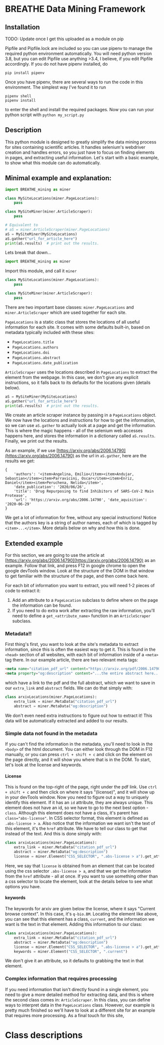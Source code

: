 # BREATHE Data Mining Framework

## Installation

TODO: Update once I get this uploaded as a module on pip

Pipfile and Pipfile.lock are included so you can use pipenv to manage the required python environment automatically. You will need python version 3.8, but you can edit Pipfile use anything >3.4, I believe, if you edit Pipfile accordingly. If you do not have pipenv installed, do

`pip install pipenv`

Once you have pipenv, there are several ways to run the code in this environment. The simplest way I've found it to run

```shell
pipenv shell
pipenv install
```

to enter the shell and install the required packages. Now you can run your python script with `python my_script.py`

## Description
This python module is designed to greatly simplify the data mining process for sites containing scientific articles. It handles selenium's webdriver creation and handles errors, so you just have to focus on finding elements in pages, and extracting useful information. Let's start with a basic example, to show what this module can do automatically.

## Minimal example and explanation:
```py
import BREATHE_mining as miner

class MySiteLocations(miner.PageLocations):
    pass

class MySiteMiner(miner.ArticleScraper):
    pass

# Equivalent to
# aS = miner.ArticleScraper(miner.PageLocations)
aS = MySiteMiner(MySiteLocations)
aS.gather("url_for_article_here")
print(aS.results)  # print out the results.
```

Lets break that down...

```py
import BREATHE_mining as miner
```
Import this module, and call it `miner`

```py
class MySiteLocations(miner.PageLocations):
    pass

class MySiteMiner(miner.ArticleScraper):
    pass
```
There are two important base classes: `miner.PageLocations` and `miner.ArticleScraper` which are used together for each site.

`PageLocations` is a static class that stores the locations of all useful information for each site. It comes with some defaults built-in, based on metadata typically included with these sites:

- `PageLocations.title`
- `PageLocations.authors`
- `PageLocations.doi`
- `PageLocations.abstract`
- `PageLocations.date_publication`

`ArticleScraper` uses the locations described in `PageLocations` to extract the element from the webpage. In this case, we don't give any explicit instructions, so it falls back to its defaults for the locations given (details below).

```py
aS = MySiteMiner(MySiteLocations)
aS.gather("url_for_article_here")
print(aS.results)  # print out the results.
```
We create an article scraper instance by passing in a `PageLocations` object. We now have the locations and instructions for how to get the information, so we can use `aS.gather` to actually look at a page and get the information. This is where the magic happens - all of the selenium web accesses happens here, and stores the information in a dictionary called `aS.results`. Finally, we print out the results.

As an example, if we use [https://arxiv.org/abs/2006.14790](https://arxiv.org/abs/2006.14790) as the url in `aS.gather`, here are the results we get:

```
{
    'authors': '<item>Angelina, Emilio</item><item>Andujar, Sebastian</item><item>Parravicini, Oscar</item><item>Enriz, Daniel</item><item>Peruchena, Nelida</item>',
    'date_publication': '2020/06/26',
    'title': 'Drug Repurposing to find Inhibitors of SARS-CoV-2 Main Protease',
    'url': 'https://arxiv.org/abs/2006.14790', 'date_aquisition': '2020-06-29'
}
```
We get a lot of information for free, without any special instructions! Notice that the authors key is a string of author names, each of which is tagged by `<item>...</item>`. More details below on why and how this is done.

## Extended example

For this section, we are going to use the article at [https://arxiv.org/abs/2006.14790](https://arxiv.org/abs/2006.14790) as an example. Follow that link, and press F12 in google chrome to open the google devTools window. Look at the structure of the DOM in that window to get familiar with the structure of the page, and then come back here.

For each bit of information you want to extract, you will need 1-2 pieces of code to extract it:

1) Add an attribute to a `PageLocation` subclass to define where on the page the information can be found.
2) If you need to do extra work after extracting the raw information, you'll need to define a `get_<attribute_name>` function in an `ArticleScraper` subclass.

### Metadata!!

First thing's first, you want to look at the site's metadata to extract information, since this is often the easiest way to get it. This is found in the `<head>` section of all websites, with each bit of information inside of a `<meta>` tag there. In our example article, there are two relevant meta tags:

```html
<meta name="citation_pdf_url" content="https://arxiv.org/pdf/2006.14790">
<meta property="og:description" content="...the entire abstract here...">
```

which have a link to the pdf and the full abstract, which we want to save in our `extra_link` and `abstract` fields. We can do that simply with:

```py
class arxivLocations(miner.PageLocations):
    extra_link = miner.MetaData("citation_pdf_url")
    abstract = miner.MetaData("og:description")
```
We don't even need extra instructions to figure out how to extract it! This data will be automatically extracted and added to our results.

### Simple data not found in the metadata

If you can't find the information in the metadata, you'll need to look in the `<body>` of the html document. You can either look through the DOM in F12 manually, or you can press `ctrl + shift + c` and click on the element on the page directly, and it will show you where that is in the DOM. To start, let's look at the license and keywords.

#### License

This is found on the top-right of the page, right under the pdf link. Use `ctrl + shift + c` and then click on where it says "(license)", and it will show up in your devTools window. Now you need to figure out a way to uniquely identify this element. If it has an `id` attribute, they are always unique. This element does not have an id, so we have to go to the next best option - `class`. Although this element does not have a class, it's parent has `class="abs-license"`. In CSS selector format, this element is defined as `.abs-license > a`. Also notice that the information we want isn't the text of this element, it's the `href` attribute. We have to tell our class to get that instead of the text. And this is done simply with:

```py
class arxivLocations(miner.PageLocations):
    extra_link = miner.MetaData("citation_pdf_url")
    abstract = miner.MetaData("og:description")
    license = miner.Element("CSS_SELECTOR", ".abs-license > a").get_attribute("href")
```

Here, we say that `license` is obtained from an element that can be located using the css selector `.abs-license > a`, and that we get the information from the `href` attribute - all at once. If you want to use something other than a css selector to locate the element, look at the details below to see what options you have.

#### keywords

The keywords for arxiv are given below the license, where it says "Current browse context". In this case, it's `q-bio.BM`. Locating the element like above, you can see that this element has a class, `current`, and the information we want is the text in that element. Adding this information to our class:

```py
class arxivLocations(miner.PageLocations):
    extra_link = miner.MetaData("citation_pdf_url")
    abstract = miner.MetaData("og:description")
    license = miner.Element("CSS_SELECTOR", ".abs-license > a").get_attribute("href")
    keywords = miner.Element("CSS_SELECTOR", ".current")
```

We don't give it an attribute, so it defaults to grabbing the text in that element.

### Complex information that requires processing

If you need information that isn't directly found in a single element, you need to give a more detailed method for extracting data, and this is where the second class comes in: `ArticleScraper`. In this class, you can define ways to interpret data in the `PageLocations` class. However, our example is pretty much finished so we'll have to look at a different site for an example that requires more processing. As a final touch for this site, 

# Class descriptions